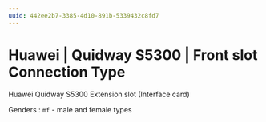 ```yaml
---
uuid: 442ee2b7-3385-4d10-891b-5339432c8fd7
---
```

# Huawei | Quidway S5300 | Front slot Connection Type

Huawei Quidway S5300 Extension slot (Interface card)

Genders
: `mf` - male and female types
